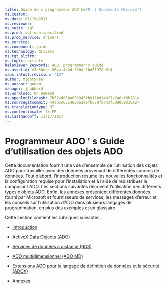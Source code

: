 ```yaml
---
title: Guide de s programmeur ADO &#39; | Documents Microsoft
ms.custom: 
ms.date: 01/19/2017
ms.reviewer: 
ms.suite: sql
ms.prod: sql-non-specified
ms.prod_service: drivers
ms.service: 
ms.component: guide
ms.technology: drivers
ms.tgt_pltfrm: 
ms.topic: article
helpviewer_keywords: ADO, programmer's guide
ms.assetid: e3c50eee-964a-4abd-810d-1bd51978e814
caps.latest.revision: "12"
author: MightyPen
ms.author: genemi
manager: jhubbard
ms.workload: On Demand
ms.openlocfilehash: 7b57ed86ba638945fb811bd146f3a2a6cf6b731e
ms.sourcegitcommit: 44cd5c651488b5296fb679f6d43f50d068339a27
ms.translationtype: MT
ms.contentlocale: fr-FR
ms.lasthandoff: 11/17/2017
---
```

# <a name="ado-programmer39s-guide-for-using-ado-objects"></a>Programmeur ADO &#39; s Guide d’utilisation des objets ADO
Cette documentation fournit une vue d’ensemble de l’utilisation des objets ADO pour travailler avec des données provenant de différentes sources de données. Tout d’abord, l’introduction résume les nouvelles fonctionnalités et la configuration requise pour l’installation et à l’aide de redistribuer le composant ADO. Les sections suivantes décrivent l’utilisation des différents types d’objets ADO. Enfin, les annexes présentent différentes données fourni par Microsoft et fournisseurs de services, les messages d’erreur et les conseils sur l’utilisation d’ADO dans plusieurs langages de programmation, en plus des exemples et un glossaire.

 Cette section contient les rubriques suivantes.

-   [Introduction](../../ado/guide/ado-introduction.md)

-   [ActiveX Data Objects (ADO)](../../ado/guide/data/activex-data-objects-ado.md)

-   [Services de données à distance (RDS)](../../ado/guide/remote-data-service/remote-data-service-rds.md)

-   [ADO multidimensionnel (ADO MD)](../../ado/guide/multidimensional/ado-multidimensional-ado-md.md)

-   [Extensions ADO pour le langage de définition de données et la sécurité (ADOX)](../../ado/guide/extensions/ado-extensions-for-data-definition-language-and-security-adox.md)

-   [Annexes](../../ado/guide/appendixes/ado-appendixes.md)
